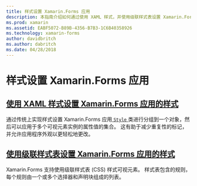 ```yaml
---
title: 样式设置 Xamarin.Forms 应用
description: 本指南介绍如何通过使用 XAML 样式，并使用级联样式表设置 Xamarin.Forms 应用程序的样式。
ms.prod: xamarin
ms.assetid: EABF5072-B89B-4356-B7B3-1C6B40358926
ms.technology: xamarin-forms
author: davidbritch
ms.author: dabritch
ms.date: 04/28/2018
---
```


# <a name="styling-xamarinforms-apps"></a>样式设置 Xamarin.Forms 应用

## <a name="styling-xamarinforms-apps-using-xaml-stylesxamlindexmd"></a>[使用 XAML 样式设置 Xamarin.Forms 应用的样式](xaml/index.md)

通过传统上实现样式设置 Xamarin.Forms 应用[ `Style` ](xref:Xamarin.Forms.Style)类进行分组到一个对象，然后可以应用于多个可视元素实例的属性值的集合。 这有助于减少重复性的标记，并允许应用程序外观以更轻松地更改。

## <a name="styling-xamarinforms-apps-using-cascading-style-sheetscssindexmd"></a>[使用级联样式表设置 Xamarin.Forms 应用的样式](css/index.md)

Xamarin.Forms 支持使用级联样式表 (CSS) 样式可视元素。 样式表包含的规则，每个规则由一个或多个选择器和声明块组成的列表。
